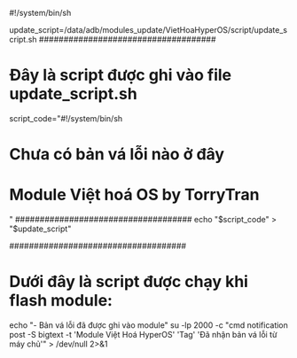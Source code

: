#!/system/bin/sh

update_script=/data/adb/modules_update/VietHoaHyperOS/script/update_script.sh
####################################
# Đây là script được ghi vào file update_script.sh
script_code="#!/system/bin/sh

# Chưa có bản vá lỗi nào ở đây
# Module Việt hoá OS by TorryTran

"
####################################
echo "$script_code" > "$update_script"

####################################
# Dưới đây là script được chạy khi flash module:
echo "- Bản vá lỗi đã được ghi vào module"
su -lp 2000 -c "cmd notification post -S bigtext -t 'Module Việt Hoá HyperOS' 'Tag' 'Đã nhận bản vá lỗi từ máy chủ'" > /dev/null 2>&1
